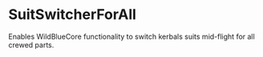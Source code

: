 # SuitSwitcherForAll
Enables WildBlueCore functionality to switch kerbals suits mid-flight for all crewed parts.
